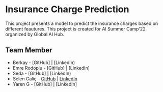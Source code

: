 # Insurance Charge Prediction
This project presents a model to predict the insurance charges based on different feautures.
This project is created for AI Summer Camp'22 organized by Global AI Hub.




## Team Member
- Berkay - [GitHub] | [LinkedIn)
- Emre Rodoplu - [GitHub] | [LinkedIn]
- Seda  - [GitHub] | [LinkedIn)
- Selen Galiç - [GitHub](https://github.com/selenshere) | [LinkedIn](https://www.linkedin.com/in/selengalic/)
- Yaren G - [GitHub] | [LinkedIn]
